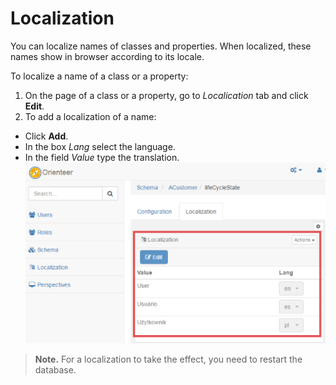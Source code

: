# Localization

You can localize names of classes and properties. When localized, these names show in browser according to its locale.

To localize a name of a class or a property:
1. On the page of a class or a property, go to *Localication* tab and click  **Edit**.
2. To add a localization of a name:
  * Click **Add**.
  * In the box *Lang* select the language. 
  * In the field *Value* type the translation.
![adding localizations](Loc.png)

> **Note.** For a localization to take the effect, you need to restart the database.

